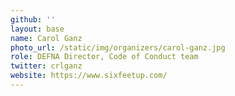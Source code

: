 ```yaml
---
github: ''
layout: base
name: Carol Ganz
photo_url: /static/img/organizers/carol-ganz.jpg
role: DEFNA Director, Code of Conduct team
twitter: crlganz
website: https://www.sixfeetup.com/
---
```

